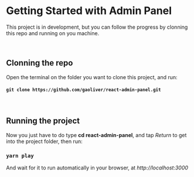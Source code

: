 # Getting Started with Admin Panel

This project is in development, but you can follow the progress by clonning this repo and running on you machine.

<br />

## Clonning the repo
Open the terminal on the folder you want to clone this project, and run:

#### `git clone https://github.com/gaoliver/react-admin-panel.git`

<br />

## Running the project
Now you just have to do type **cd react-admin-panel**, and tap *Return* to get into the project folder, then run:

### `yarn play`

And wait for it to run automatically in your browser, at *http://localhost:3000*